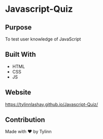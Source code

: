# Javascript-Quiz

## Purpose
To test user knowledge of JavaScript

## Built With
* HTML
* CSS
* JS
## Website
https://tylinnlashay.github.io/Javascript-Quiz/

## Contribution
Made with :heart: by Tylinn
